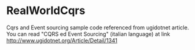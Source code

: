 RealWorldCqrs
=============

Cqrs and Event sourcing sample code referenced from ugidotnet article.
You can read "CQRS ed Event Sourcing" (italian language) at link http://www.ugidotnet.org/Article/Detail/1341
